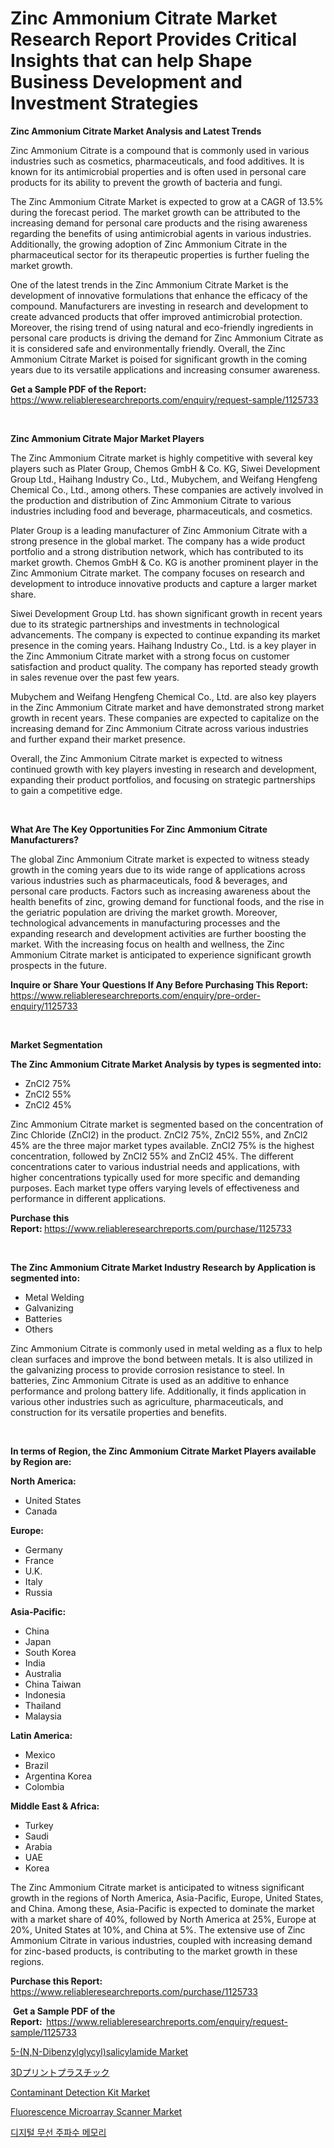<p><h1>Zinc Ammonium Citrate Market Research Report Provides Critical Insights that can help Shape Business Development and Investment Strategies</h1></p><p><strong>Zinc Ammonium Citrate Market Analysis and Latest Trends</strong></p>
<p><p>Zinc Ammonium Citrate is a compound that is commonly used in various industries such as cosmetics, pharmaceuticals, and food additives. It is known for its antimicrobial properties and is often used in personal care products for its ability to prevent the growth of bacteria and fungi.</p><p>The Zinc Ammonium Citrate Market is expected to grow at a CAGR of 13.5% during the forecast period. The market growth can be attributed to the increasing demand for personal care products and the rising awareness regarding the benefits of using antimicrobial agents in various industries. Additionally, the growing adoption of Zinc Ammonium Citrate in the pharmaceutical sector for its therapeutic properties is further fueling the market growth.</p><p>One of the latest trends in the Zinc Ammonium Citrate Market is the development of innovative formulations that enhance the efficacy of the compound. Manufacturers are investing in research and development to create advanced products that offer improved antimicrobial protection. Moreover, the rising trend of using natural and eco-friendly ingredients in personal care products is driving the demand for Zinc Ammonium Citrate as it is considered safe and environmentally friendly. Overall, the Zinc Ammonium Citrate Market is poised for significant growth in the coming years due to its versatile applications and increasing consumer awareness.</p></p>
<p><strong>Get a Sample PDF of the Report:&nbsp;</strong> <a href="https://www.reliableresearchreports.com/enquiry/request-sample/1125733">https://www.reliableresearchreports.com/enquiry/request-sample/1125733</a></p>
<p>&nbsp;</p>
<p><strong>Zinc Ammonium Citrate Major Market Players</strong></p>
<p><p>The Zinc Ammonium Citrate market is highly competitive with several key players such as Plater Group, Chemos GmbH & Co. KG, Siwei Development Group Ltd., Haihang Industry Co., Ltd., Mubychem, and Weifang Hengfeng Chemical Co., Ltd., among others. These companies are actively involved in the production and distribution of Zinc Ammonium Citrate to various industries including food and beverage, pharmaceuticals, and cosmetics.</p><p>Plater Group is a leading manufacturer of Zinc Ammonium Citrate with a strong presence in the global market. The company has a wide product portfolio and a strong distribution network, which has contributed to its market growth. Chemos GmbH & Co. KG is another prominent player in the Zinc Ammonium Citrate market. The company focuses on research and development to introduce innovative products and capture a larger market share.</p><p>Siwei Development Group Ltd. has shown significant growth in recent years due to its strategic partnerships and investments in technological advancements. The company is expected to continue expanding its market presence in the coming years. Haihang Industry Co., Ltd. is a key player in the Zinc Ammonium Citrate market with a strong focus on customer satisfaction and product quality. The company has reported steady growth in sales revenue over the past few years.</p><p>Mubychem and Weifang Hengfeng Chemical Co., Ltd. are also key players in the Zinc Ammonium Citrate market and have demonstrated strong market growth in recent years. These companies are expected to capitalize on the increasing demand for Zinc Ammonium Citrate across various industries and further expand their market presence.</p><p>Overall, the Zinc Ammonium Citrate market is expected to witness continued growth with key players investing in research and development, expanding their product portfolios, and focusing on strategic partnerships to gain a competitive edge.</p></p>
<p>&nbsp;</p>
<p><strong>What Are The Key Opportunities For Zinc Ammonium Citrate Manufacturers?</strong></p>
<p><p>The global Zinc Ammonium Citrate market is expected to witness steady growth in the coming years due to its wide range of applications across various industries such as pharmaceuticals, food & beverages, and personal care products. Factors such as increasing awareness about the health benefits of zinc, growing demand for functional foods, and the rise in the geriatric population are driving the market growth. Moreover, technological advancements in manufacturing processes and the expanding research and development activities are further boosting the market. With the increasing focus on health and wellness, the Zinc Ammonium Citrate market is anticipated to experience significant growth prospects in the future.</p></p>
<p><strong>Inquire or Share Your Questions If Any Before Purchasing This Report:</strong> <a href="https://www.reliableresearchreports.com/enquiry/pre-order-enquiry/1125733">https://www.reliableresearchreports.com/enquiry/pre-order-enquiry/1125733</a></p>
<p>&nbsp;</p>
<p><strong>Market Segmentation</strong></p>
<p><strong>The Zinc Ammonium Citrate Market Analysis by types is segmented into:</strong></p>
<p><ul><li>ZnCl2 75%</li><li>ZnCl2 55%</li><li>ZnCl2 45%</li></ul></p>
<p><p>Zinc Ammonium Citrate market is segmented based on the concentration of Zinc Chloride (ZnCl2) in the product. ZnCl2 75%, ZnCl2 55%, and ZnCl2 45% are the three major market types available. ZnCl2 75% is the highest concentration, followed by ZnCl2 55% and ZnCl2 45%. The different concentrations cater to various industrial needs and applications, with higher concentrations typically used for more specific and demanding purposes. Each market type offers varying levels of effectiveness and performance in different applications.</p></p>
<p><strong>Purchase this Report:&nbsp;</strong><a href="https://www.reliableresearchreports.com/purchase/1125733">https://www.reliableresearchreports.com/purchase/1125733</a></p>
<p>&nbsp;</p>
<p><strong>The Zinc Ammonium Citrate Market Industry Research by Application is segmented into:</strong></p>
<p><ul><li>Metal Welding</li><li>Galvanizing</li><li>Batteries</li><li>Others</li></ul></p>
<p><p>Zinc Ammonium Citrate is commonly used in metal welding as a flux to help clean surfaces and improve the bond between metals. It is also utilized in the galvanizing process to provide corrosion resistance to steel. In batteries, Zinc Ammonium Citrate is used as an additive to enhance performance and prolong battery life. Additionally, it finds application in various other industries such as agriculture, pharmaceuticals, and construction for its versatile properties and benefits.</p></p>
<p>&nbsp;</p>
<p><strong>In terms of Region, the Zinc Ammonium Citrate Market Players available by Region are:</strong></p>
<p>
    <p> <strong> North America: </strong>
        <ul>
            <li>United States</li>
            <li>Canada</li>
        </ul>
        </p> 
    <p> <strong> Europe: </strong>
        <ul>
            <li>Germany</li>
            <li>France</li>
            <li>U.K.</li>
            <li>Italy</li>
            <li>Russia</li>
        </ul>
        </p> 
    <p> <strong> Asia-Pacific: </strong>
        <ul>
            <li>China</li>
            <li>Japan</li>
            <li>South Korea</li>
            <li>India</li>
            <li>Australia</li>
            <li>China Taiwan</li>
            <li>Indonesia</li>
            <li>Thailand</li>
            <li>Malaysia</li>
        </ul>
        </p> 
    <p> <strong> Latin America: </strong>
        <ul>
            <li>Mexico</li>
            <li>Brazil</li>
            <li>Argentina Korea</li>
            <li>Colombia</li>
        </ul>
        </p> 
    <p> <strong> Middle East & Africa: </strong>
        <ul>
            <li>Turkey</li>
            <li>Saudi</li>
            <li>Arabia</li>
            <li>UAE</li>
            <li>Korea</li>
        </ul>
    </p>
    </p>
<p><p>The Zinc Ammonium Citrate market is anticipated to witness significant growth in the regions of North America, Asia-Pacific, Europe, United States, and China. Among these, Asia-Pacific is expected to dominate the market with a market share of 40%, followed by North America at 25%, Europe at 20%, United States at 10%, and China at 5%. The extensive use of Zinc Ammonium Citrate in various industries, coupled with increasing demand for zinc-based products, is contributing to the market growth in these regions.</p></p>
<p><strong>Purchase this Report: </strong><a href="https://www.reliableresearchreports.com/purchase/1125733">https://www.reliableresearchreports.com/purchase/1125733</a></p>
<p>&nbsp;<strong>Get a Sample PDF of the Report:&nbsp;&nbsp;</strong><a href="https://www.reliableresearchreports.com/enquiry/request-sample/1125733">https://www.reliableresearchreports.com/enquiry/request-sample/1125733</a></p>
<p><strong></strong></p>
<p><p><a href="https://github.com/sonuprakash1/Market-Research-Report-List-1/blob/main/5-nn-dibenzylglycylsalicylamide-market.md">5-(N,N-Dibenzylglycyl)salicylamide Market</a></p><p><a href="https://github.com/xnljig2898992/Market-Research-Report-List-1/blob/main/7494555194468.md">3Dプリントプラスチック</a></p><p><a href="https://issuu.com/reportprime-2/docs/contaminant-detection-kit-market-size-2030.pptx">Contaminant Detection Kit Market</a></p><p><a href="https://issuu.com/reportprime-2/docs/fluorescence-microarray-scanner-market-size-2030.p">Fluorescence Microarray Scanner Market</a></p><p><a href="https://github.com/trmesnao7959541/Market-Research-Report-List-1/blob/main/8029609194190.md">디지털 무선 주파수 메모리</a></p></p>